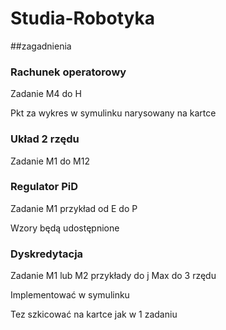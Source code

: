 # Studia-Robotyka 
##zagadnienia

### Rachunek operatorowy

Zadanie M4 do H

Pkt za wykres w symulinku narysowany na kartce



### Układ 2 rzędu

Zadanie M1 do M12


### Regulator PiD

Zadanie M1 przykład od E do P

Wzory będą udostępnione 


### Dyskredytacja

Zadanie M1 lub M2 przykłady do j Max do 3 rzędu 

Implementować w symulinku

Tez szkicować na kartce jak w 1 zadaniu


